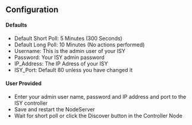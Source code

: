 
## Configuration
#### Defaults
- Default Short Poll:  5 Minutes (300 Seconds)
- Default Long Poll: 10 Minutes (No actions performed)
- Username: This is the admin user of your ISY
- Password: Your ISY admin password
- IP_Address: The IP Adress of your ISY
- ISY_Port: Default 80 unless you have changed it

#### User Provided
* Enter your admin user name, password and IP address and port to the ISY controller
* Save and restart the NodeServer
* Wait for short poll or click the Discover button in the Controller Node
